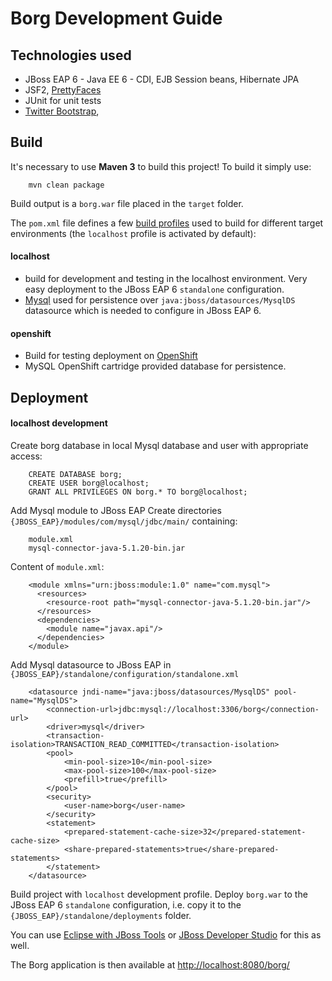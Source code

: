 Borg Development Guide
======================

## Technologies used

* JBoss EAP 6 - Java EE 6 - CDI, EJB Session beans, Hibernate JPA
* JSF2, [PrettyFaces](http://ocpsoft.org/prettyfaces/)
* JUnit for unit tests
* [Twitter Bootstrap](http://twitter.github.com/bootstrap/), 

## Build

It's necessary to use **Maven 3** to build this project! To build it simply use:

		mvn clean package

Build output is a `borg.war` file placed in the `target` folder.

The `pom.xml` file defines a few [build profiles](http://maven.apache.org/guides/introduction/introduction-to-profiles.html) 
used to build for different target environments (the `localhost` profile is activated by default):

#### localhost 

* build for development and testing in the localhost environment. Very easy deployment to the JBoss EAP 6 `standalone` configuration. 
* [Mysql](http://www.mysql.com/) used for persistence over `java:jboss/datasources/MysqlDS` datasource which is needed to configure in JBoss EAP 6.

#### openshift

* Build for testing deployment on [OpenShift](http://openshift.redhat.com) 
* MySQL OpenShift cartridge provided database for persistence.


## Deployment

#### localhost development

Create borg database in local Mysql database and user with appropriate access:

		CREATE DATABASE borg;
		CREATE USER borg@localhost;
		GRANT ALL PRIVILEGES ON borg.* TO borg@localhost;

Add Mysql module to JBoss EAP
Create directories `{JBOSS_EAP}/modules/com/mysql/jdbc/main/` containing:

		module.xml
		mysql-connector-java-5.1.20-bin.jar

Content of `module.xml`:

		<module xmlns="urn:jboss:module:1.0" name="com.mysql">
		  <resources>
		    <resource-root path="mysql-connector-java-5.1.20-bin.jar"/>
		  </resources>
		  <dependencies>
		    <module name="javax.api"/>
		  </dependencies>
		</module>

Add Mysql datasource to JBoss EAP in `{JBOSS_EAP}/standalone/configuration/standalone.xml`

		<datasource jndi-name="java:jboss/datasources/MysqlDS" pool-name="MysqlDS">
			<connection-url>jdbc:mysql://localhost:3306/borg</connection-url>
			<driver>mysql</driver>
			<transaction-isolation>TRANSACTION_READ_COMMITTED</transaction-isolation>
			<pool>
				<min-pool-size>10</min-pool-size>
				<max-pool-size>100</max-pool-size>
				<prefill>true</prefill>
			</pool>
			<security>
				<user-name>borg</user-name>
			</security>
			<statement>
				<prepared-statement-cache-size>32</prepared-statement-cache-size>
				<share-prepared-statements>true</share-prepared-statements>
			</statement>
		</datasource>

Build project with `localhost` development profile. 
Deploy `borg.war` to the JBoss EAP 6 `standalone` configuration, i.e. copy it 
to the `{JBOSS_EAP}/standalone/deployments` folder. 

You can use [Eclipse with JBoss Tools](http://www.jboss.org/tools) or 
[JBoss Developer Studio](https://devstudio.jboss.com) for this as well.


The Borg application is then available at [http://localhost:8080/borg/](http://localhost:8080/borg/)

